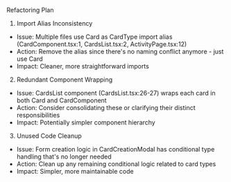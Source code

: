 Refactoring Plan                                                                                                                                     
                                                                                                                                                                
1. Import Alias Inconsistency                                                                                                                                   
                                                                                                                                                                
- Issue: Multiple files use Card as CardType import alias (CardComponent.tsx:1, CardsList.tsx:2, ActivityPage.tsx:12)                                           
- Action: Remove the alias since there's no naming conflict anymore - just use Card                                                                             
- Impact: Cleaner, more straightforward imports                                                                                                                 
                                                                                                                                                                
2. Redundant Component Wrapping                                                                                                                                 
                                                                                                                                                                
- Issue: CardsList component (CardsList.tsx:26-27) wraps each card in both Card and CardComponent                                                               
- Action: Consider consolidating these or clarifying their distinct responsibilities                                                                            
- Impact: Potentially simpler component hierarchy                                                                                                               
                                                                                                                                                                
3. Unused Code Cleanup                                                                                                                                          
                                                                                                                                                                
- Issue: Form creation logic in CardCreationModal has conditional type handling that's no longer needed                                                         
- Action: Clean up any remaining conditional logic related to card types                                                                                        
- Impact: Simpler, more maintainable code                                                                                                                       
